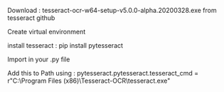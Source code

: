 Download : tesseract-ocr-w64-setup-v5.0.0-alpha.20200328.exe from tesseract github

Create virtual environment

install tesseract : pip install pytesseract

Import in your .py file

Add this to Path using :
pytesseract.pytesseract.tesseract_cmd = r"C:\Program Files (x86)\Tesseract-OCR\tesseract.exe" 

